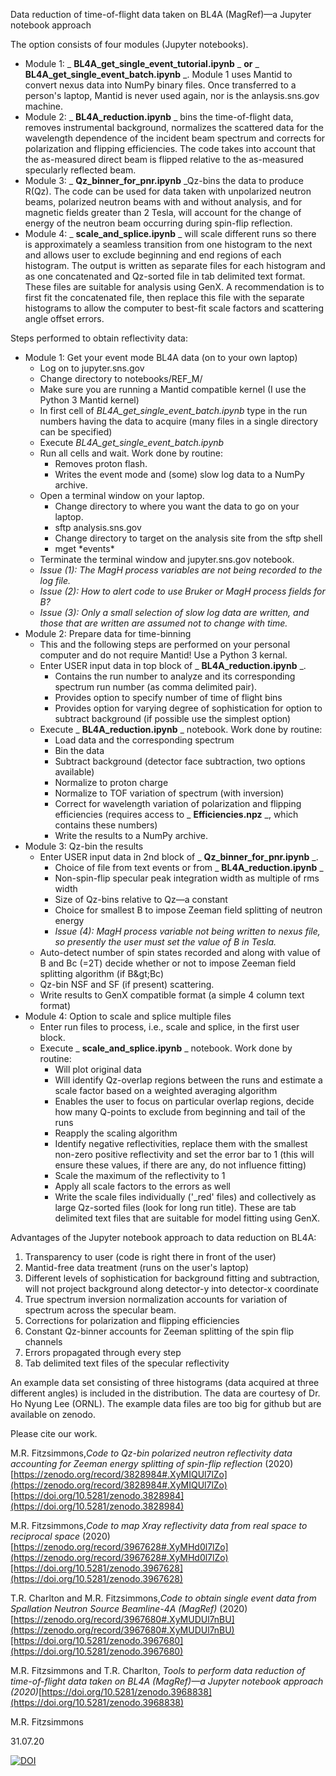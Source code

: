 Data reduction of time-of-flight data taken on BL4A (MagRef)—a Jupyter notebook approach

The option consists of four modules (Jupyter notebooks).

- Module 1: _ **BL4A\_get\_single\_event\_tutorial.ipynb** _ **or** _ **BL4A\_get\_single\_event\_batch.ipynb** _. Module 1 uses Mantid to convert nexus data into NumPy binary files. Once transferred to a person&#39;s laptop, Mantid is never used again, nor is the anlaysis.sns.gov machine.
- Module 2: _ **BL4A\_reduction.ipynb** _ bins the time-of-flight data, removes instrumental background, normalizes the scattered data for the wavelength dependence of the incident beam spectrum and corrects for polarization and flipping efficiencies. The code takes into account that the as-measured direct beam is flipped relative to the as-measured specularly reflected beam.
- Module 3: _ **Qz\_binner\_for\_pnr.ipynb** _Qz-bins the data to produce R(Qz). The code can be used for data taken with unpolarized neutron beams, polarized neutron beams with and without analysis, and for magnetic fields greater than 2 Tesla, will account for the change of energy of the neutron beam occurring during spin-flip reflection.
- Module 4: _ **scale\_and\_splice.ipynb** _ will scale different runs so there is approximately a seamless transition from one histogram to the next and allows user to exclude beginning and end regions of each histogram. The output is written as separate files for each histogram and as one concatenated and Qz-sorted file in tab delimited text format. These files are suitable for analysis using GenX. A recommendation is to first fit the concatenated file, then replace this file with the separate histograms to allow the computer to best-fit scale factors and scattering angle offset errors.

Steps performed to obtain reflectivity data:

- Module 1: Get your event mode BL4A data (on to your own laptop)
  - Log on to jupyter.sns.gov
  - Change directory to notebooks/REF\_M/
  - Make sure you are running a Mantid compatible kernel (I use the Python 3 Mantid kernel)
  - In first cell of _BL4A\_get\_single\_event\_batch.ipynb_ type in the run numbers having the data to acquire (many files in a single directory can be specified)
  - Execute _BL4A\_get\_single\_event\_batch.ipynb_
  - Run all cells and wait. Work done by routine:
    - Removes proton flash.
    - Writes the event mode and (some) slow log data to a NumPy archive.
  - Open a terminal window on your laptop.
    - Change directory to where you want the data to go on your laptop.
    - sftp analysis.sns.gov
    - Change directory to target on the analysis site from the sftp shell
    - mget \*events\*
  - Terminate the terminal window and jupyter.sns.gov notebook.
  - _Issue (1): The MagH process variables are not being recorded to the log file._
  - _Issue (2): How to alert code to use Bruker or MagH process fields for B?_
  - _Issue (3): Only a small selection of slow log data are written, and those that are written are assumed not to change with time._
- Module 2: Prepare data for time-binning
  - This and the following steps are performed on your personal computer and do not require Mantid! Use a Python 3 kernal.
  - Enter USER input data in top block of _ **BL4A\_reduction.ipynb** _.
    - Contains the run number to analyze and its corresponding spectrum run number (as comma delimited pair).
    - Provides option to specify number of time of flight bins
    - Provides option for varying degree of sophistication for option to subtract background (if possible use the simplest option)
  - Execute _ **BL4A\_reduction.ipynb** _ notebook. Work done by routine:
    - Load data and the corresponding spectrum
    - Bin the data
    - Subtract background (detector face subtraction, two options available)
    - Normalize to proton charge
    - Normalize to TOF variation of spectrum (with inversion)
    - Correct for wavelength variation of polarization and flipping efficiencies (requires access to _ **Efficiencies.npz** _, which contains these numbers)
    - Write the results to a NumPy archive.
- Module 3: Qz-bin the results
  - Enter USER input data in 2nd block of _ **Qz\_binner\_for\_pnr.ipynb** _.
    - Choice of file from text events or from _ **BL4A\_reduction.ipynb** _
    - Non-spin-flip specular peak integration width as multiple of rms width
    - Size of Qz-bins relative to Qz—a constant
    - Choice for smallest B to impose Zeeman field splitting of neutron energy
    - _Issue (4): MagH process variable not being written to nexus file, so presently the user must set the value of B in Tesla._
  - Auto-detect number of spin states recorded and along with value of B and Bc (=2T) decide whether or not to impose Zeeman field splitting algorithm (if B\&gt;Bc)
  - Qz-bin NSF and SF (if present) scattering.
  - Write results to GenX compatible format (a simple 4 column text format)
- Module 4: Option to scale and splice multiple files
  - Enter run files to process, i.e., scale and splice, in the first user block.
  - Execute _ **scale\_and\_splice.ipynb** _ notebook. Work done by routine:
    - Will plot original data
    - Will identify Qz-overlap regions between the runs and estimate a scale factor based on a weighted averaging algorithm
    - Enables the user to focus on particular overlap regions, decide how many Q-points to exclude from beginning and tail of the runs
    - Reapply the scaling algorithm
    - Identify negative reflectivities, replace them with the smallest non-zero positive reflectivity and set the error bar to 1 (this will ensure these values, if there are any, do not influence fitting)
    - Scale the maximum of the reflectivity to 1
    - Apply all scale factors to the errors as well
    - Write the scale files individually (&#39;\_red&#39; files) and collectively as large Qz-sorted files (look for long run title). These are tab delimited text files that are suitable for model fitting using GenX.

Advantages of the Jupyter notebook approach to data reduction on BL4A:

1. Transparency to user (code is right there in front of the user)
2. Mantid-free data treatment (runs on the user&#39;s laptop)
3. Different levels of sophistication for background fitting and subtraction, will not project background along detector-y into detector-x coordinate
4. True spectrum inversion normalization accounts for variation of spectrum across the specular beam.
5. Corrections for polarization and flipping efficiencies
6. Constant Qz-binner accounts for Zeeman splitting of the spin flip channels
7. Errors propagated through every step
8. Tab delimited text files of the specular reflectivity

An example data set consisting of three histograms (data acquired at three different angles) is included in the distribution. The data are courtesy of Dr. Ho Nyung Lee (ORNL). The example data files are too big for github but are available on zenodo.

Please cite our work.

M.R. Fitzsimmons,_Code to Qz-bin polarized neutron reflectivity data accounting for Zeeman energy splitting of spin-flip reflection_ (2020)[https://zenodo.org/record/3828984#.XyMIQUl7lZo](https://zenodo.org/record/3828984#.XyMIQUl7lZo)[https://doi.org/10.5281/zenodo.3828984](https://doi.org/10.5281/zenodo.3828984)

M.R. Fitzsimmons,_Code to map Xray reflectivity data from real space to reciprocal space_ (2020)[https://zenodo.org/record/3967628#.XyMHd0l7lZo](https://zenodo.org/record/3967628#.XyMHd0l7lZo)[https://doi.org/10.5281/zenodo.3967628](https://doi.org/10.5281/zenodo.3967628)

T.R. Charlton and M.R. Fitzsimmons,_Code to obtain single event data from Spallation Neutron Source Beamline-4A (MagRef)_ (2020) [https://zenodo.org/record/3967680#.XyMUDUl7nBU](https://zenodo.org/record/3967680#.XyMUDUl7nBU)[https://doi.org/10.5281/zenodo.3967680](https://doi.org/10.5281/zenodo.3967680)

M.R. Fitzsimmons and T.R. Charlton, _Tools to perform data reduction of time-of-flight data taken on BL4A (MagRef)—a Jupyter notebook approach (2020)_[https://doi.org/10.5281/zenodo.3968838](https://doi.org/10.5281/zenodo.3968838)

M.R. Fitzsimmons

31.07.20

[![DOI](https://zenodo.org/badge/DOI/10.5281/zenodo.3968838.svg)](https://doi.org/10.5281/zenodo.3968838)


